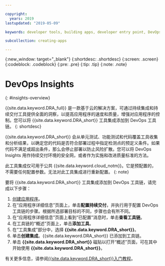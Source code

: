 ```yaml
---

copyright:
  years: 2019
lastupdated: "2019-05-09"

keywords: developer tools, building apps, developer entry point, DevOps, toolchain, insights

subcollection: creating-apps

---
```

{:new_window: target="_blank"}
{:shortdesc: .shortdesc}
{:screen: .screen}
{:codeblock: .codeblock}
{:pre: .pre}
{:tip: .tip}
{:note: .note}

# DevOps Insights
{: #insights-overview}

{{site.data.keyword.DRA_full}} 是一款基于云的解决方案，可通过持续集成和持续交付工具提供全面的洞察，以提高应用程序的速度和质量，增强对应用程序的控制。您可以将 {{site.data.keyword.DRA_short}} 工具集成添加到 DevOps 工具链。
{: shortdesc}

{{site.data.keyword.DRA_short}} 会从单元测试、功能测试和代码覆盖工具收集和分析结果，以确定您的代码是否符合部署过程中指定检测点的预定义条件。如果代码不满足或超出条件，那么会停止部署以防止风险扩散。您可以将 DevOps Insights 用作持续交付环境的安全网，或者作为实施和改进质量标准的方法。

此工具集成仅可用于公共 {{site.data.keyword.cloud_notm}}。它是预配置的，不需要任何配置参数。无法对此工具集成进行重新配置。
{: note}

要将 {{site.data.keyword.DRA_short}} 工具集成添加到 DevOps 工具链，请完成以下步骤：

1. [创建应用程序](/docs/apps?topic=creating-apps-tutorial-getting-started#create-getting-started)。
2. 在“应用程序详细信息”页面上，单击**配置持续交付**，并执行用于配置 DevOps 工具链的步骤。根据所选部署目标的不同，步骤也会有所不同。
3. 在“应用程序详细信息”页面上看到“已配置”消息时，单击**查看工具链**。
4. 在工具链的“概述”页面上，单击**添加工具**。
5. 在“工具集成”部分中，选择 **{{site.data.keyword.DRA_short}}**。
6. 单击**创建集成**。{{site.data.keyword.DRA_short}} 已添加到工具链。
7. 单击 **{{site.data.keyword.DRA_short}}** 磁贴以打开“概述”页面，可在其中开始使用 **{{site.data.keyword.DRA_short}}**。

有关更多信息，请参阅[{{site.data.keyword.DRA_short}}入门教程](/docs/services/DevOpsInsights?topic=DevOpsInsights-getting-started)。
